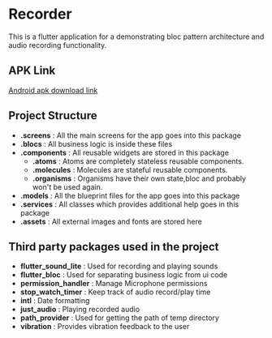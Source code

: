 # Recorder  
  
This is a flutter application for a demonstrating bloc pattern architecture and audio recording functionality.  
## APK Link 
[Android apk download link](https://drive.google.com/file/d/1Cxcf6YMP14Q4wok5deR98gdhNFzwA1qY/view?usp=sharing)


## Project Structure  
  
- **.screens** : All the main screens for the app goes into this package  
- **.blocs** : All business logic is inside these files 
- **.components** : All reusable widgets are stored in this package  
  - **.atoms** : Atoms are completely stateless reusable components.  
  - **.molecules** : Molecules are stateful reusable components.  
  - **.organisms** : Organisms have their own state,bloc and probably won't be used again.  
- **.models** : All the blueprint files for the app goes into this package  
- **.services** : All classes which provides additional help goes in this package  
- **.assets** : All external images and fonts are stored here  
  
## Third party packages used in the project  
  
- **flutter_sound_lite** : Used for recording and playing sounds  
- **flutter_bloc** : Used for separating business logic from ui code
- **permission_handler** : Manage Microphone permissions
- **stop_watch_timer** : Keep track of audio record/play time
- **intl** : Date formatting
- **just_audio** : Playing recorded audio
- **path_provider** : Used for getting the path of temp directory
- **vibration** : Provides vibration feedback to the user
